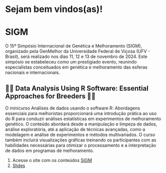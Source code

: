 # Sejam bem vindos(as)!

# SIGM

O 15º Simpósio Internacional de Genética e Melhoramento (SIGM), organizado pela GenMelhor da Universidade Federal de Viçosa (UFV - Brasil), será realizado nos dias 11, 12 e 13 de novembro de 2024. Este simpósio se estabeleceu como um prestigiado evento, reunindo especialistas conceituados em genética e melhoramento das esferas nacionais e internacionais.

## 🌱🌱 Data Analysis Using R Software: Essential Approaches for Breeders 🌱🌱

O minicurso Análises de dados usando o software R: Abordagens essenciais para melhoristas proporcionará uma introdução prática ao uso do R para conduzir análises estatísticas em experimentos de melhoramento genético. O conteúdo abordará desde a manipulação e limpeza de dados, análise exploratória, até a aplicação de técnicas avançadas, como a modelagem e análise de experimentos e métodos multivariados. O curso também incluirá visualizações gráficas treinando os participantes com as habilidades necessárias para otimizar o processamento e a interpretação de dados em programas de melhoramento.

1. Acesse o site com os conteúdos [SIGM](https://jenniferlopes.quarto.pub/xv-sigm/)
2. [Slides](https://jenniferlopes.quarto.pub/xv-sigm/Apresenta%C3%A7%C3%A3o.html#/)
